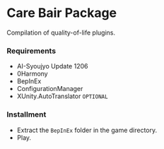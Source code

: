 # Care Bair Package
Compilation of quality-of-life plugins.

### Requirements
* AI-Syoujyo Update 1206
* 0Harmony
* BepInEx
* ConfigurationManager
* XUnity.AutoTranslator `OPTIONAL`

### Installment
* Extract the `BepInEx` folder in the game directory.
* Play.
